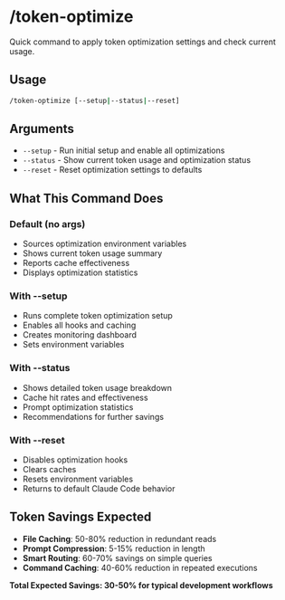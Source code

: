 # /token-optimize

Quick command to apply token optimization settings and check current usage.

## Usage
```bash
/token-optimize [--setup|--status|--reset]
```

## Arguments
- `--setup` - Run initial setup and enable all optimizations
- `--status` - Show current token usage and optimization status  
- `--reset` - Reset optimization settings to defaults

## What This Command Does

### Default (no args)
- Sources optimization environment variables
- Shows current token usage summary
- Reports cache effectiveness
- Displays optimization statistics

### With --setup
- Runs complete token optimization setup
- Enables all hooks and caching
- Creates monitoring dashboard
- Sets environment variables

### With --status  
- Shows detailed token usage breakdown
- Cache hit rates and effectiveness
- Prompt optimization statistics
- Recommendations for further savings

### With --reset
- Disables optimization hooks
- Clears caches
- Resets environment variables
- Returns to default Claude Code behavior

## Token Savings Expected
- **File Caching**: 50-80% reduction in redundant reads
- **Prompt Compression**: 5-15% reduction in length
- **Smart Routing**: 60-70% savings on simple queries  
- **Command Caching**: 40-60% reduction in repeated executions

**Total Expected Savings: 30-50% for typical development workflows**